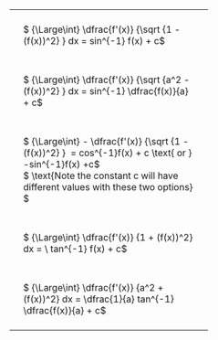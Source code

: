 #  
<br>
<style type="text/css">
#T_9cca2 th.col_heading {
  text-align: left;
  font-size: 1em;
}
#T_9cca2 td {
  text-align: left;
  font-size: 1em;
  padding: 1.5em;
}
#T_9cca2_row0_col0, #T_9cca2_row1_col0, #T_9cca2_row2_col0, #T_9cca2_row3_col0, #T_9cca2_row4_col0 {
  width: 300px;
  white-space: pre-wrap;
}
</style>
<table id="T_9cca2">
  <thead>
  </thead>
  <tbody>
    <tr>
      <td id="T_9cca2_row0_col0" class="data row0 col0" >$ {\Large\int} \dfrac{f'(x)} {\sqrt {1 - (f(x))^2} } dx = sin^{-1} f(x) + c$</td>
    </tr>
    <tr>
      <td id="T_9cca2_row1_col0" class="data row1 col0" >$ {\Large\int} \dfrac{f'(x)} {\sqrt {a^2 - (f(x))^2} } dx = sin^{-1} \dfrac{f(x)}{a} + c$</td>
    </tr>
    <tr>
      <td id="T_9cca2_row2_col0" class="data row2 col0" >$ {\Large\int} - \dfrac{f'(x)} {\sqrt {1 - (f(x))^2} }  = cos^{-1}f(x) + c \text{ or } -sin^{-1}f(x) +c$
$ \text{Note the constant c will have different values with these two options} $</td>
    </tr>
    <tr>
      <td id="T_9cca2_row3_col0" class="data row3 col0" >$ {\Large\int} \dfrac{f'(x)} {1 + (f(x))^2} dx = \ tan^{-1} f(x) + c$</td>
    </tr>
    <tr>
      <td id="T_9cca2_row4_col0" class="data row4 col0" >$ {\Large\int} \dfrac{f'(x)} {a^2 + (f(x))^2} dx = \dfrac{1}{a} tan^{-1} \dfrac{f(x)}{a} + c$</td>
    </tr>
  </tbody>
</table>
